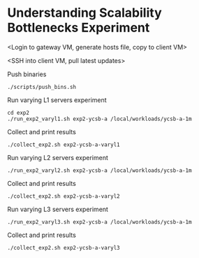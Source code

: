 # Understanding Scalability Bottlenecks Experiment

<Login to gateway VM, generate hosts file, copy to client VM>

<SSH into client VM, pull latest updates>

Push binaries

```
./scripts/push_bins.sh
```

Run varying L1 servers experiment

```
cd exp2
./run_exp2_varyl1.sh exp2-ycsb-a /local/workloads/ycsb-a-1m
```

Collect and print results

```
./collect_exp2.sh exp2-ycsb-a-varyl1
```

Run varying L2 servers experiment

```
./run_exp2_varyl2.sh exp2-ycsb-a /local/workloads/ycsb-a-1m
```

Collect and print results

```
./collect_exp2.sh exp2-ycsb-a-varyl2
```

Run varying L3 servers experiment

```
./run_exp2_varyl3.sh exp2-ycsb-a /local/workloads/ycsb-a-1m
```

Collect and print results

```
./collect_exp2.sh exp2-ycsb-a-varyl3
```



